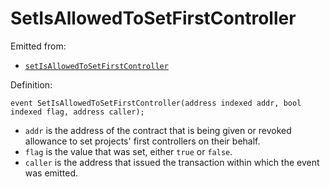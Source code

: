 # SetIsAllowedToSetFirstController

Emitted from:

* [`setIsAllowedToSetFirstController`](/api/contracts/jbdirectory/write/setisallowedtosetfirstcontroller.md)

Definition:

```solidity
event SetIsAllowedToSetFirstController(address indexed addr, bool indexed flag, address caller);
```

* `addr` is the address of the contract that is being given or revoked allowance to set projects' first controllers on their behalf. 
* `flag` is the value that was set, either `true` or `false`.
* `caller` is the address that issued the transaction within which the event was emitted.
